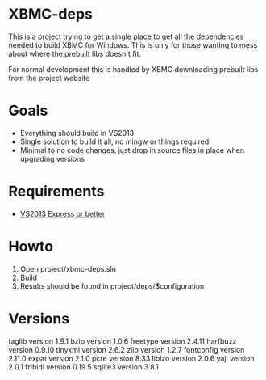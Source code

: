 XBMC-deps
================

This is a project trying to get a single place to get all the dependencies needed to build XBMC for Windows. This is only for those wanting to mess about where the prebuilt libs doesn't fit.

For normal development this is handled by XBMC downloading prebuilt libs from the project website

Goals
========

- Everything should build in VS2013
- Single solution to build it all, no mingw or things required
- Minimal to no code changes, just drop in source files in place when upgrading versions

Requirements
======================
- [VS2013 Express or better](http://go.microsoft.com/fwlink/?LinkId=309297&clcid=0x409&slcid=0x409)

Howto
=====
1. Open project/xbmc-deps.sln
4. Build
5. Results should be found in project/deps/$configuration

Versions
===
taglib version 1.9.1
bzip version 1.0.6
freetype version 2.4.11
harfbuzz version 0.9.10
tinyxml version 2.6.2
zlib version 1.2.7
fontconfig version 2.11.0
expat version 2.1.0
pcre version 8.33
liblzo version 2.0.6
yajl version 2.0.1
fribidi version 0.19.5
sqlite3 version 3.8.1